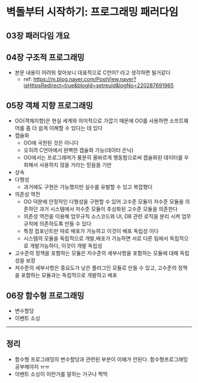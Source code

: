 # 벽돌부터 시작하기: 프로그래밍 패러다임

## 03장 패러다임 개요

## 04장 구조적 프로그래밍
- 본문 내용이 어려워 찾아보니 대표적으로 C언어? 라고 생각하면 될거같다
    - ref: https://m.blog.naver.com/PostView.naver?isHttpsRedirect=true&blogId=setreuid&logNo=220287691965

## 05장 객체 지향 프로그래밍
- OO(객체지향)은 현실 세계와 의미적으로 가깝기 때문에 OO를 사용하면 소프트웨어를 좀 더 쉽게 이해할 수 있다는 데 있다
- 캡슐화
    - OO에 국한된 것은 아니다
    - 오히려 C언어에서 완벽한 캡슐화 가능(데이터 은닉)
    - OO에서는 프로그래머가 풍분히 올바르게 행동함으로써 캡슐화된 데이터를 우회해서 사용하지 않을 거라는 믿음을 기반
- 상속
- 다형성
    - 과거에도 구현은 가능했지만 실수를 유발할 수 있고 복잡했다
- 의존성 역전
    - OO 덕분에 안정적인 다형성을 구현할 수 있어 고수준 모듈이 저수준 모듈을 의존하던 과거 시스템에서 저수준 모듈이 추상화된 고수준 모듈을 의존한다
    - 의존성 역전을 이용해 업무규칙 소스코드와 UI, DB 관련 로직을 분리 시켜 업무규칙에 의존하도록 만들 수 있다
    - 특정 컴포넌트만 따로 배포가 가능하고 이것이 배포 독립성 이다
    - 시스템의 모듈을 독립적으로 개발,배포가 가능하면 서로 다른 팀에서 독립적으로 개발가능하다, 이것이 개발 독립성
- 고수준의 정책을 포함하는 모듈은 저수준의 세부사항을 포함하는 모듈에 대해 독립성을 보장
- 저수준의 세부사항은 중요도가 낮은 플러그인 모듈로 만들 수 있고, 고수준의 정책을 포함하는 모듈과는 독립적으로 개발하고 배포

## 06장 함수형 프로그래밍
- 변수할당
- 이벤트 소싱

---

## 정리
- 함수형 프로그래밍의 변수할당과 관련된 부분이 이해가 안된다. 함수형프로그래밍 공부해야지 ㅠㅠ
- 이벤트 소싱이 이런거를 말하는 거구나 찍먹